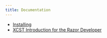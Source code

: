 ```yaml
---
title: Documentation
---
```


- [Installing](installing.html)
- [XCST Introduction for the Razor Developer](intro-for-razor-dev.html)
